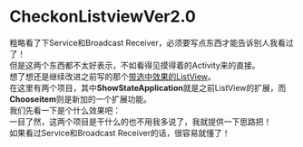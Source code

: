 # CheckonListviewVer2.0

粗略看了下Service和Broadcast Receiver，必须要写点东西才能告诉别人我看过了！<br>
但是这两个东西都不太好表示，不如看得见摸得着的Activity来的直接。<br>
想了想还是继续改进之前写的那个[带选中效果的ListView](https://github.com/moiling/CheckOnListViewDemo)。<br>
在这里有两个项目，其中**ShowStateApplication**就是之前ListView的扩展，而**Chooseitem**则是新加的一个扩展功能。<br>
我们先看一下是个什么效果吧：<br>
一目了然，这两个项目是干什么的也不用我多说了，我就提供一下思路把！<br>
如果看过Service和Broadcast Receiver的话，很容易就懂了！<br>
